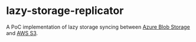 # lazy-storage-replicator
A PoC implementation of lazy storage syncing between [Azure Blob Storage](https://azure.microsoft.com/en-us/services/storage/blobs/) and [AWS S3](https://aws.amazon.com/s3).
